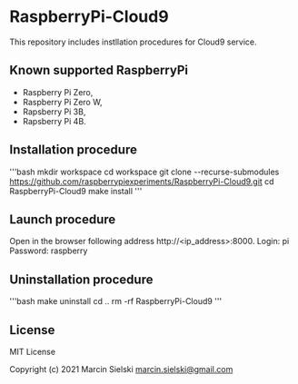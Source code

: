 # RaspberryPi-Cloud9

This repository includes instllation procedures for Cloud9 service.

## Known supported RaspberryPi

* Raspberry Pi Zero,
* Raspberry Pi Zero W,
* Rapsberry Pi 3B,
* Rapsberry Pi 4B.

## Installation procedure

'''bash
mkdir workspace
cd workspace
git clone --recurse-submodules https://github.com/raspberrypiexperiments/RaspberryPi-Cloud9.git
cd RaspberryPi-Cloud9
make install
'''

## Launch procedure

Open in the browser following address http://<ip_address>:8000.
Login: pi
Password: raspberry

## Uninstallation procedure

'''bash
make uninstall
cd ..
rm -rf RaspberryPi-Cloud9
'''

## License

MIT License

Copyright (c) 2021 Marcin Sielski <marcin.sielski@gmail.com>
